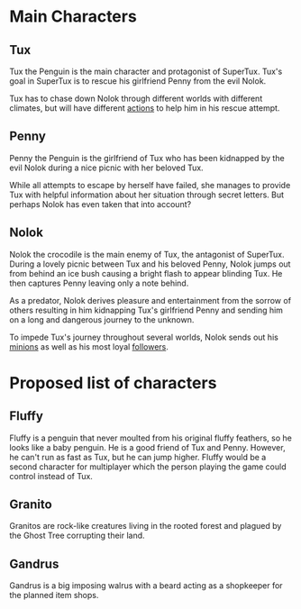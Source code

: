 Main Characters
===============

Tux
---

Tux the Penguin is the main character and protagonist of SuperTux. Tux's goal in SuperTux is to rescue his
girlfriend Penny from the evil Nolok.

Tux has to chase down Nolok through different worlds with different climates, but will have different
[actions](https://github.com/SuperTux/supertux/wiki/Actions) to help him in his rescue attempt.

Penny
-----

Penny the Penguin is the girlfriend of Tux who has been kidnapped by the evil Nolok during a nice picnic with
her beloved Tux.

While all attempts to escape by herself have failed, she manages to provide Tux with helpful information about her
situation through secret letters. But perhaps Nolok has even taken that into account?

Nolok
-----

Nolok the crocodile is the main enemy of Tux, the antagonist of SuperTux. During a lovely picnic between Tux and his
beloved Penny, Nolok jumps out from behind an ice bush causing a bright flash to appear blinding Tux. He then captures
Penny leaving only a note behind.

As a predator, Nolok derives pleasure and entertainment from the sorrow of others resulting in him kidnapping Tux's
girlfriend Penny and sending him on a long and dangerous journey to the unknown.

To impede Tux's journey throughout several worlds, Nolok sends out his [minions](https://github.com/SuperTux/supertux/wiki/Badguys "Badguys")
as well as his most loyal [followers](https://github.com/SuperTux/supertux/wiki/Bosses "Bosses").


Proposed list of characters
===========================

Fluffy
------

Fluffy is a penguin that never moulted from his original fluffy feathers, so he looks like a baby penguin. He is
a good friend of Tux and Penny. However, he can't run as fast as Tux, but he can jump higher. Fluffy would be a
second character for multiplayer which the person playing the game could control instead of Tux.

Granito
-------

Granitos are rock-like creatures living in the rooted forest and plagued by the Ghost Tree corrupting their land.

Gandrus
-------

Gandrus is a big imposing walrus with a beard acting as a shopkeeper for the planned item shops.
